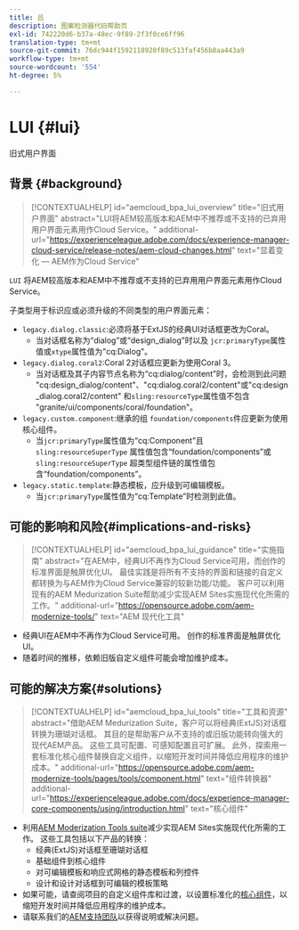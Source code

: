 ```yaml
---
title: 吕
description: 图案检测器代码帮助页
exl-id: 742220d6-b37a-48ec-9f89-2f3f0ce6ff96
translation-type: tm+mt
source-git-commit: 76dc944f1592118920f89c513faf456b8aa443a9
workflow-type: tm+mt
source-wordcount: '554'
ht-degree: 5%

---
```


# LUI {#lui}

旧式用户界面

## 背景 {#background}

>[!CONTEXTUALHELP]
>id="aemcloud_bpa_lui_overview"
>title="旧式用户界面"
>abstract="LUI将AEM较高版本和AEM中不推荐或不支持的已弃用用户界面元素用作Cloud Service。"
>additional-url="https://experienceleague.adobe.com/docs/experience-manager-cloud-service/release-notes/aem-cloud-changes.html" text="显着变化 — AEM作为Cloud Service"

`LUI` 将AEM较高版本和AEM中不推荐或不支持的已弃用用户界面元素用作Cloud Service。

子类型用于标识应或必须升级的不同类型的用户界面元素：

* `legacy.dialog.classic`:必须将基于ExtJS的经典UI对话框更改为Coral。
   * 当对话框名称为“dialog”或“design_dialog”时以及
`jcr:primaryType`属性值或`xtype`属性值为&quot;cq:Dialog&quot;。
* `legacy.dialog.coral2`:Coral 2对话框应更新为使用Coral 3。
   * 当对话框及其子内容节点名称为“cq:dialog/content”时，会检测到此问题
&quot;cq:design_dialog/content&quot;、&quot;cq:dialog.coral2/content&quot;或&quot;cq:design_dialog.coral2/content&quot;
和`sling:resourceType`属性值不包含
&quot;granite/ui/components/coral/foundation&quot;。
* `legacy.custom.component`:继承的组 `foundation/components`件应更新为使用核心组件。
   * 当`jcr:primaryType`属性值为“cq:Component”且
      `sling:resourceSuperType` 属性值包含“foundation/components”或
      `sling:resourceSuperType` 超类型组件链的属性值包含“foundation/components”。
* `legacy.static.template`:静态模板，应升级到可编辑模板。
   * 当`jcr:primaryType`属性值为“cq:Template”时检测到此值。

## 可能的影响和风险{#implications-and-risks}

>[!CONTEXTUALHELP]
>id="aemcloud_bpa_lui_guidance"
>title="实施指南"
>abstract="在AEM中，经典UI不再作为Cloud Service可用，而创作的标准界面是触屏优化UI。 最佳实践是将所有不支持的界面和链接的自定义都转换为与AEM作为Cloud Service兼容的较新功能/功能。 客户可以利用现有的AEM Medurization Suite帮助减少实现AEM Sites实施现代化所需的工作。"
>additional-url="https://opensource.adobe.com/aem-modernize-tools/" text="AEM 现代化工具"

* 经典UI在AEM中不再作为Cloud Service可用。 创作的标准界面是触屏优化UI。
* 随着时间的推移，依赖旧版自定义组件可能会增加维护成本。

## 可能的解决方案{#solutions}

>[!CONTEXTUALHELP]
>id="aemcloud_bpa_lui_tools"
>title="工具和资源"
>abstract="借助AEM Medurization Suite，客户可以将经典(ExtJS)对话框转换为珊瑚对话框。 其目的是帮助客户从不支持的或旧版功能转向强大的现代AEM产品。 这些工具可配置、可感知配置且可扩展。 此外，探索用一套标准化核心组件替换自定义组件，以缩短开发时间并降低应用程序的维护成本。"
>additional-url="https://opensource.adobe.com/aem-modernize-tools/pages/tools/component.html" text="组件转换器"
>additional-url="https://experienceleague.adobe.com/docs/experience-manager-core-components/using/introduction.html" text="核心组件"

* 利用[AEM Moderization Tools suite](https://opensource.adobe.com/aem-modernize-tools/)减少实现AEM Sites实施现代化所需的工作。 这些工具包括以下产品的转换：
   * 经典(ExtJS)对话框至珊瑚对话框
   * 基础组件到核心组件
   * 对可编辑模板和响应式网格的静态模板和列控件
   * 设计和设计对话框到可编辑的模板策略
* 如果可能，请查阅项目的自定义组件库和过渡，以设置标准化的[核心组件](https://experienceleague.adobe.com/docs/experience-manager-core-components/using/introduction.html?lang=zh-Hans)，以缩短开发时间并降低应用程序的维护成本。
* 请联系我们的[AEM支持团队](https://helpx.adobe.com/enterprise/using/support-for-experience-cloud.html)以获得说明或解决问题。
